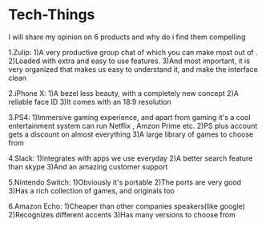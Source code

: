 # Tech-Things
I will share my opinion on 6 products and why do i find them compelling

1.Zulip:
1)A very productive group chat of which you can make most out of .
2)Loaded with extra and easy to use features.
3)And most important, it is very organized that makes us easy to understand it, and make the interface clean 

2.iPhone X:
1)A bezel less beauty, with a completely new concept
2)A reliable face ID
3)It comes with an 18:9 resolution

3.PS4:
1)Immersive gaming experience, and apart from gaming it's a cool entertainment system can run Netflix , Amzon Prime etc.
2)PS plus account gets a discount on almost everything
3)A large library of games to choose from

4.Slack:
1)Integrates with apps we use everyday
2)A better search feature than skype
3)And an amazing customer support

5.Nintendo Switch:
1)Obviously it's portable
2)The ports are very good 
3)Has a rich collection of games, and originals too

6.Amazon Echo:
1)Cheaper than other companies speakers(like google)
2)Recognizes different accents
3)Has many versions to choose from

